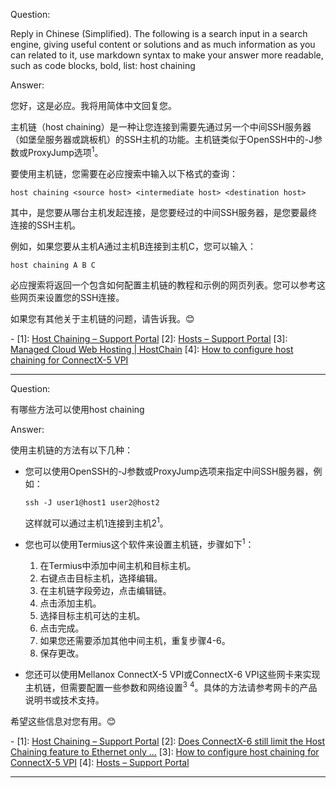 Question:

Reply in Chinese (Simplified).
The following is a search input in a search engine, giving useful content or solutions and as much information as you can related to it, use markdown syntax to make your answer more readable, such as code blocks, bold, list:
host chaining

Answer:

您好，这是必应。我将用简体中文回复您。

主机链（host chaining）是一种让您连接到需要先通过另一个中间SSH服务器（如堡垒服务器或跳板机）的SSH主机的功能。主机链类似于OpenSSH中的-J参数或ProxyJump选项<sup>1</sup>。

要使用主机链，您需要在必应搜索中输入以下格式的查询：

`host chaining <source host> <intermediate host> <destination host>`

其中，<source host>是您要从哪台主机发起连接，<intermediate host>是您要经过的中间SSH服务器，<destination host>是您要最终连接的SSH主机。

例如，如果您要从主机A通过主机B连接到主机C，您可以输入：

`host chaining A B C`

必应搜索将返回一个包含如何配置主机链的教程和示例的网页列表。您可以参考这些网页来设置您的SSH连接。

如果您有其他关于主机链的问题，请告诉我。😊

\-
\[1]: [Host Chaining – Support Portal](https://support.termius.com/hc/en-us/articles/4407561837209-Host-chaining)
\[2]: [Hosts – Support Portal](https://support.termius.com/hc/en-us/articles/4401863615641-Hosts)
\[3]: [Managed Cloud Web Hosting | HostChain](https://hostchain.com/)
\[4]: [How to configure host chaining for ConnectX-5 VPI](https://forums.developer.nvidia.com/t/how-to-configure-host-chaining-for-connectx-5-vpi/207154)

<hr/>

Question:

有哪些方法可以使用host chaining

Answer:

使用主机链的方法有以下几种：

- 您可以使用OpenSSH的-J参数或ProxyJump选项来指定中间SSH服务器，例如：

  `ssh -J user1@host1 user2@host2`

  这样就可以通过主机1连接到主机2<sup>1</sup>。

- 您也可以使用Termius这个软件来设置主机链，步骤如下<sup>1</sup>：

  1. 在Termius中添加中间主机和目标主机。
  2. 右键点击目标主机，选择编辑。
  3. 在主机链字段旁边，点击编辑链。
  4. 点击添加主机。
  5. 选择目标主机可达的主机。
  6. 点击完成。
  7. 如果您还需要添加其他中间主机，重复步骤4-6。
  8. 保存更改。

- 您还可以使用Mellanox ConnectX-5 VPI或ConnectX-6 VPI这些网卡来实现主机链，但需要配置一些参数和网络设置<sup>3</sup> <sup>4</sup>。具体的方法请参考网卡的产品说明书或技术支持。

希望这些信息对您有用。😊

\-
\[1]: [Host Chaining – Support Portal](https://support.termius.com/hc/en-us/articles/4407561837209-Host-chaining)
\[2]: [Does ConnectX-6 still limit the Host Chaining feature to Ethernet only ...](https://forums.developer.nvidia.com/t/does-connectx-6-still-limit-the-host-chaining-feature-to-ethernet-only-or-will-the-feature-also-work-when-infiniband-is-used/206183)
\[3]: [How to configure host chaining for ConnectX-5 VPI](https://forums.developer.nvidia.com/t/how-to-configure-host-chaining-for-connectx-5-vpi/207154)
\[4]: [Hosts – Support Portal](https://support.termius.com/hc/en-us/articles/4401863615641-Hosts)

<hr/>

